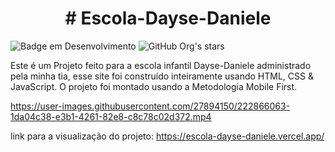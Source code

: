 <h1 align="center"> # Escola-Dayse-Daniele </h1>

![Badge em Desenvolvimento](http://img.shields.io/static/v1?label=STATUS&message=EM%20DESENVOLVIMENTO&color=GREEN&style=for-the-badge)
![GitHub Org's stars](https://img.shields.io/github/stars/camilafernanda?style=social)

Este é um Projeto feito para a escola infantil Dayse-Daniele administrado pela minha tia, esse site foi construído inteiramente usando HTML, CSS & JavaScript.
O projeto foi montado usando a Metodologia Mobile First.

https://user-images.githubusercontent.com/27894150/222866063-1da04c38-e3b1-4261-82e8-c8c78c02d372.mp4

link para a visualização do projeto: https://escola-dayse-daniele.vercel.app/
